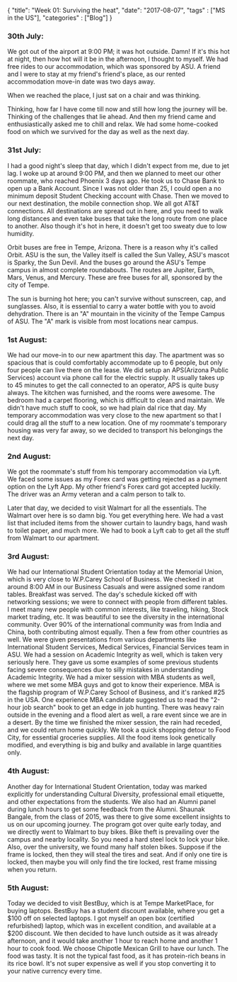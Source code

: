 {
    "title": "Week 01: Surviving the heat",
    "date": "2017-08-07",
    "tags" : ["MS in the US"],
    "categories" : ["Blog"]
}



<h3> 30th July: </h3>
We got out of the airport at 9:00 PM; it was hot outside. Damn! If it's this hot at night, then how hot will it be in the afternoon, I thought to myself. We had free rides to our accommodation, which was sponsored by ASU. A friend and I were to stay at my friend's friend's place, as our rented accommodation move-in date was two days away.

When we reached the place, I just sat on a chair and was thinking.

Thinking, how far I have come till now and still how long the journey will be. Thinking of the challenges that lie ahead. And then my friend came and enthusiastically asked me to chill and relax. We had some home-cooked food on which we survived for the day as well as the next day.

<h3> 31st July: </h3>

I had a good night's sleep that day, which I didn't expect from me, due to jet lag. I woke up at around 9:00 PM, and then we planned to meet our other roommate, who reached Phoenix 3 days ago. He took us to Chase Bank to open up a Bank Account. Since I was not older than 25, I could open a no minimum deposit Student Checking account with Chase. Then we moved to our next destination, the mobile connection shop. We all got AT&T connections. All destinations are spread out in here, and you need to walk long distances and even take buses that take the long route from one place to another. Also though it's hot in here, it doesn't get too sweaty due to low humidity.

Orbit buses are free in Tempe, Arizona. There is a reason why it's called Orbit. ASU is the sun, the Valley itself is called the Sun Valley, ASU's mascot is Sparky, the Sun Devil. And the buses go around the ASU's Tempe campus in almost complete roundabouts. The routes are Jupiter, Earth, Mars, Venus, and Mercury. These are free buses for all, sponsored by the city of Tempe.

The sun is burning hot here; you can't survive without sunscreen, cap, and sunglasses. Also, it is essential to carry a water bottle with you to avoid dehydration. There is an "A" mountain in the vicinity of the Tempe Campus of ASU. The "A" mark is visible from most locations near campus.

<h3>1st August:</h3>

We had our move-in to our new apartment this day. The apartment was so spacious that is could comfortably accommodate up to 6 people, but only four people can live there on the lease. We did setup an APS(Arizona Public Services) account via phone call for the electric supply. It usually takes up to 45 minutes to get the call connected to an operator, APS is quite busy always. The kitchen was furnished, and the rooms were awesome. The bedroom had a carpet flooring, which is difficult to clean and maintain. We didn't have much stuff to cook, so we had plain dal rice that day. My temporary accommodation was very close to the new apartment so that I could drag all the stuff to a new location. One of my roommate's temporary housing was very far away, so we decided to transport his belongings the next day.

<h3> 2nd August:</h3>

We got the roommate's stuff from his temporary accommodation via Lyft. We faced some issues as my Forex card was getting rejected as a payment option on the Lyft App. My other friend's Forex card got accepted luckily. The driver was an Army veteran and a calm person to talk to.

Later that day, we decided to visit Walmart for all the essentials. The Walmart over here is so damn big. You get everything here. We had a vast list that included items from the shower curtain to laundry bags, hand wash to toilet paper, and much more. We had to book a Lyft cab to get all the stuff from Walmart to our apartment.

<h3>3rd August: </h3>

We had our International Student Orientation today at the Memorial Union, which is very close to W.P.Carey School of Business. We checked in at around 8:00 AM in our Business Casuals and were assigned some random tables. Breakfast was served. The day's schedule kicked off with networking sessions; we were to connect with people from different tables. I meet many new people with common interests, like traveling, hiking, Stock market trading, etc. It was beautiful to see the diversity in the international community. Over 90% of the international community was from India and China, both contributing almost equally. Then a few from other countries as well. We were given presentations from various departments like International Student Services, Medical Services, Financial Services team in ASU. We had a session on Academic Integrity as well, which is taken very seriously here. They gave us some examples of some previous students facing severe consequences due to silly mistakes in understanding Academic Integrity. We had a mixer session with MBA students as well, where we met some MBA guys and got to know their experience. MBA is the flagship program of W.P.Carey School of Business, and it's ranked #25 in the USA. One experience MBA candidate suggested us to read the "2-hour job search" book to get an edge in job hunting. There was heavy rain outside in the evening and a flood alert as well, a rare event since we are in a desert. By the time we finished the mixer session, the rain had receded, and we could return home quickly. We took a quick shopping detour to Food City, for essential groceries supplies. All the food items look genetically modified, and everything is big and bulky and available in large quantities only.

<h3> 4th August: </h3>

Another day for International Student Orientation, today was marked explicitly for understanding Cultural Diversity, professional email etiquette, and other expectations from the students. We also had an Alumni panel during lunch hours to get some feedback from the Alumni. Shaunak Bangale, from the class of 2015, was there to give some excellent insights to us on our upcoming journey. The program got over quite early today, and we directly went to Walmart to buy bikes. Bike theft is prevailing over the campus and nearby locality. So you need a hard steel lock to lock your bike. Also, over the university, we found many half stolen bikes. Suppose if the frame is locked, then they will steal the tires and seat. And if only one tire is locked, then maybe you will only find the tire locked, rest frame missing when you return.

<h3> 5th August: </h3>

Today we decided to visit BestBuy, which is at Tempe MarketPlace, for buying laptops. BestBuy has a student discount available, where you get a $100 off on selected laptops. I got myself an open box (certified refurbished) laptop, which was in excellent condition, and available at a $200 discount. We then decided to have lunch outside as it was already afternoon, and it would take another 1 hour to reach home and another 1 hour to cook food. We choose Chipotle Mexican Grill to have our lunch. The food was tasty. It is not the typical fast food, as it has protein-rich beans in its rice bowl. It's not super expensive as well if you stop converting it to your native currency every time.
